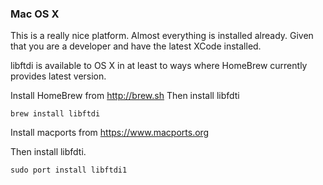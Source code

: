 ### Mac OS X
This is a really nice platform. Almost everything is installed already. Given that you are a developer and have the latest XCode installed.

libftdi is available to OS X in at least to ways where HomeBrew currently provides latest version. 

Install HomeBrew from http://brew.sh
Then install libfdti
```
brew install libftdi
```

Install macports from https://www.macports.org

Then install libfdti.
```
sudo port install libftdi1
```